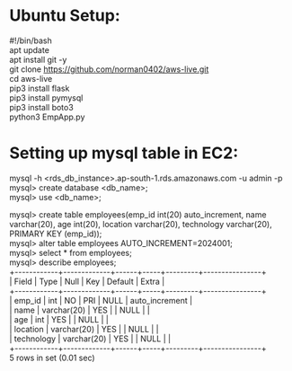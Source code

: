 Ubuntu Setup:
=============
#!/bin/bash </br>
apt update </br>
apt install git -y </br>
git clone https://github.com/norman0402/aws-live.git </br>
cd aws-live </br>
pip3 install flask </br>
pip3 install pymysql </br>
pip3 install boto3 </br>
python3 EmpApp.py </br>

Setting up mysql table in EC2:
===============================
mysql -h <rds_db_instance>.ap-south-1.rds.amazonaws.com -u admin -p </br>
mysql> create database <db_name>; </br>
mysql> use <db_name>; </br>

mysql> create table employees(emp_id int(20) auto_increment, name varchar(20), age int(20), location varchar(20), technology varchar(20), PRIMARY KEY (emp_id)); </br>
mysql> alter table employees AUTO_INCREMENT=2024001; </br>
mysql> select * from employees; </br>
mysql> describe employees; </br>
+------------+-------------+------+-----+---------+----------------+ </br>
| Field      | Type        | Null | Key | Default | Extra          | </br>
+------------+-------------+------+-----+---------+----------------+ </br>
| emp_id     | int         | NO   | PRI | NULL    | auto_increment | </br>
| name       | varchar(20) | YES  |     | NULL    |                | </br>
| age        | int         | YES  |     | NULL    |                | </br>
| location   | varchar(20) | YES  |     | NULL    |                | </br>
| technology | varchar(20) | YES  |     | NULL    |                | </br>
+------------+-------------+------+-----+---------+----------------+ </br>
5 rows in set (0.01 sec)</br>







